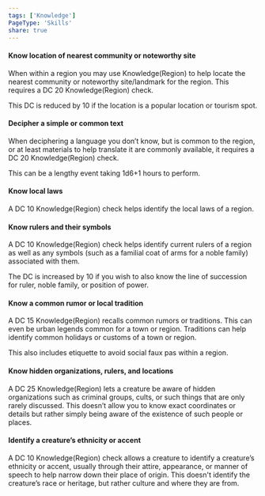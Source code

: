 ```yaml
---
tags: ['Knowledge']
PageType: 'Skills'
share: true
---
```

#### Know location of nearest community or noteworthy site

When within a region you may use Knowledge(Region) to help locate the nearest community or noteworthy site/landmark for the region. This requires a DC 20 Knowledge(Region) check.

This DC is reduced by 10 if the location is a popular location or tourism spot.

#### Decipher a simple or common text

When deciphering a language you don’t know, but is common to the region, or at least materials to help translate it are commonly available, it requires a DC 20 Knowledge(Region) check.

This can be a lengthy event taking 1d6+1 hours to perform.

#### Know local laws

A DC 10 Knowledge(Region) check helps identify the local laws of a region.

#### Know rulers and their symbols

A DC 10 Knowledge(Region) check helps identify current rulers of a region as well as any symbols (such as a familial coat of arms for a noble family) associated with them.

The DC is increased by 10 if you wish to also know the line of succession for ruler, noble family, or position of power.

#### Know a common rumor or local tradition

A DC 15 Knowledge(Region) recalls common rumors or traditions. This can even be urban legends common for a town or region. Traditions can help identify common holidays or customs of a town or region.

This also includes etiquette to avoid social faux pas within a region.

#### Know hidden organizations, rulers, and locations

A DC 25 Knowledge(Region) lets a creature be aware of hidden organizations such as criminal groups, cults, or such things that are only rarely discussed. This doesn’t allow you to know exact coordinates or details but rather simply being aware of the existence of such people or places.

#### Identify a creature’s ethnicity or accent

A DC 10 Knowledge(Region) check allows a creature to identify a creature’s ethnicity or accent, usually through their attire, appearance, or manner of speech to help narrow down their place of origin. This doesn't identify the creature’s race or heritage, but rather culture and where they are from.